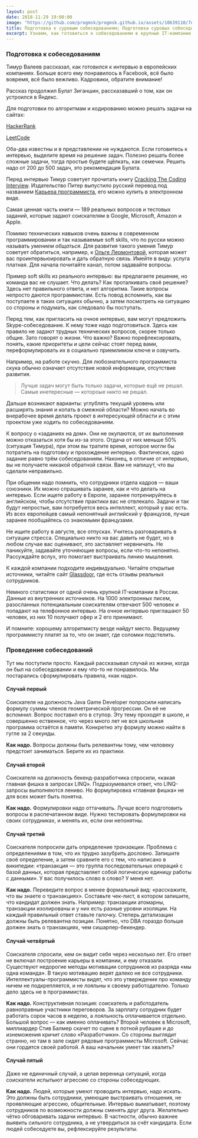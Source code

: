 ```yaml
---
layout: post
date: 2018-11-29 19:00:00
image: "https://github.com/progmsk/progmsk.github.io/assets/10639110/7d8e0376-cc64-4a5b-bb49-4e768bbf8ca3"
title: Подготовка к суровым собеседованиям; Подготовка суровых собеседований
excerpt: Узнаем, как готовиться к собеседованиям в крупные IT-компании. Поговорим о том, как проводить собеседования.
---
```


### Подготовка к собеседованиям

Тимур Валеев рассказал, как готовился к интервью в европейских компаниях. Больше всего ему понравилось в Facebook, всё
было вовремя, всё было вежливо. Кадровики, обратите внимание!

Рассказ продолжил Булат Зиганшин, рассказавший о том, как он устроился в Яндекс.

Для подготовки по алгоритмам и кодированию можно решать задачи на сайтах:

[HackerRank](https://www.hackerrank.com)

[LeetCode](https://leetcode.com)

Оба-два известны и в представлении не нуждаются. Если готовитесь к интервью, выделите время на решение задач. Полезно решать более сложные задачи, тогда
простые будете щёлкать, как семечки. Решить надо от 200 до 500 задач, это рекомендация Булата.

Перед интервью Тимур советует прочитать книгу [Cracking The Coding Interview](http://www.crackingthecodinginterview.com).
Издательство Питер выпустило русский перевод под названием [Карьера программиста](https://www.piter.com/collection/kariera-v-it-industrii/product/kariera-programmista-6-e-izdanie-2),
его можно купить в электронном виде.

Самая ценная часть книги&nbsp;&mdash; 189 реальных вопросов и тестовых заданий, которые задают соискателям в Google, Microsoft, Amazon и Apple.

Помимо технических навыков очень важны в современном программировании и так называемые soft skills, что по русски можно называть *умением общаться*. Для развития
такого умения Тимур советует обратиться, например, к [Ольге Лермонтовой](https://t.me/dreamcatchme), которая может вас проинтервьюировать и дать обратную связь.
Имейте в виду: услуга платная. Для начала почитайте канал, потом задавайте вопросы.

Пример soft skills из реального интервью: вы предлагаете решение, но команда вас не слушает. Что делать? Как проталкивать своё решение? Здесь
нет правильного ответа, и нет алгоритма. Такие вопросы непросто даются программистам. Есть повод вспомнить, как вы поступаете в таких ситуациях обычно, а затем
посмотреть на ситуацию со стороны и подумать, как следовало бы поступать.

Перед тем, как пригласить на очное интервью, вам могут предложить Skype-собеседование. К нему тоже надо подготовиться. Здесь как правило не задают
трудных технических вопросов, скорее только общие. Зато говорят о жизни. Что важно? Важно порефлексировать, понять, какие приоритеты и цели сейчас стоят перед вами,
переформулировать их в социально приемлимом ключе и озвучить.

Например, на работе скучно. Для любознательного программиста скука обычно означает отсутствие новой информации, отсутствие развития.

> Лучше задач могут быть только задачи, которые ещё не решал. Самые инетересные&nbsp;&mdash; котороые никто не решал.

Дальше возникают варианты: углублять текущий уровень или расширять знания и копать в смежной области? Можно начать во внерабочее время делать проект в
интересующей области и с этим проектом уже ходить по собеседованиям.

К вопросу о &laquo;заданиях на дом&raquo;. Они не окупаются, от их выполнения можно отказаться хотя бы из-за этого. Отдача от них меньше 50% (ситуация Тимура),
при этом вы тратите время, которое могли бы потратить на подготовку и прохождение интервью. Фактически, одно задание равно трём собеседованиям.
Наконец, в отличие от интервью, вы не получаете никакой обратной связи. Вам не напишут, что вы сделали неправильно.

При общении надо помнить, что сотрудники отдела кадров&nbsp;&mdash; ваши союзники. Их можно спрашивать заранее, как и что делать на интервью. Если
ищете работу в Европе, заранее потренируйтесь в английском, чтобы отсутствие практики вас не отвлекало. Задачи и так будут непростые, вам потребуется весь
интеллект, который у вас есть. Из всех европейцев самый непонятный английский у французов, лучше заранее пообщайтесь со знакомыми французами.

Не ищите работу в августе, все отпусках. Учитесь разговаривать в ситуации стресса. Специально никто на вас давить не будет,
но в любом случае вас оценивают, это заставляет нервничать. Не паникуйте, задавайте уточняющие вопросы, если что-то непонятно. Рассуждайте вслух, это помогает
выстраивать линию мышления.

К каждой компании подходите индивидуально. Читайте открытые источники, читайте сайт [Glassdoor](https://www.glassdoor.com/index.htm), где есть
отзывы реальных сотрудников.

Немного статистики от одной очень крупной IT-компании в России. Данные из внутренних источников. На 1000 электронных писем, разосланных потенциальным соискателям
отвечают 500 человек и попадают на телефонное интервью. На очное интервью приглашают 50 человек, из них 10 получают офер и 2 его принимают.

И помните: хорошему алгоритмисту везде найдут место. Ведущему программисту платят за то, что он знает, где соломки подстелить.

### Проведение собеседований

Тут мы поступили просто. Каждый рассказывал случай из жизни, когда он был на собеседовании и ему что-то не понравилось. Мы постарались сформулировать правила, &laquo;как надо&raquo;.

#### Случай первый

Соискателя на должность Java Game Developer попросили написать формулу суммы членов геометрической прогрессии. Он её не вспомнил. Вопрос поставил его в ступор.
Эту тему проходят в школе, и совершенно ественное, что через много лет не вся школьная программа остаётся в памяти. Конкретно эту формулу можно найти в гугле за 2 секунды.

**Как надо.** Вопросы должны быть релевантны тому, чем человеку предстоит заниматься. Берите их из практики.

#### Случай второй

Соискателя на должность бекенд-разработчика спросили, &laquo;какая главная фишка в запросах LINQ&raquo;. Подразумевался ответ, что LINQ-запросы выполняются лениво.
Но формулировка &laquo;главная фишка&raquo; не для всех может быть понятна.

**Как надо.** Формулировки надо оттачивать. Лучше всего подготовить вопросы в распечатанном виде. Нужно тестировать формулировки на своих сотрудниках, и менять их, если они непонятны.

#### Случай третий

Соискателя попросили дать определение *транзакции*. Проблема с определениями в том, что их трудно зазубрить дословно. Запишите своё определение, а затем
сравните его с тем, что написано в википедии: &laquo;транзакция&nbsp;&mdash; это группа последовательных операций с базой данных, которая представляет собой логическую единицу
работы с данными&raquo;. У вас получилось слово в слово? У меня нет.

**Как надо.** Переведите вопрос в менее формальный вид: &laquo;расскажите, что вы знаете о транзакциях&raquo;. Составьте чек-лист, в котором запишите, что кандидат должен знать.
Например: транзакции атомарны, транзакции изолированы и у них есть разные уровни изоляции. На каждый правильный ответ ставьте галочку. Степерь детализации должны быть релевантна
позиции. Понятно, что DBA гораздо больше должен знать о транзакциях, чем сишарпер-бекендер.

#### Случай четвёртый

Соискателя спросили, кем он видит себя через несколько лет. Его ответ не включал построение карьеры в компании, и ему отказали.
Существуют недорогие методы мотивации сотрудников из разряда &laquo;мы одна команда&raquo;. В такую мотивацию верят далеко не все сотрудники. Интеллектуалы-программисты видят,
что это утверждение про команду ничем не подкрепляется, и не лояльны к своему работодателю. Только дело здесь не в программистах.

**Как надо.** Конструктивная позиция: соискатель и работодатель равноправные участники переговоров. За зарплату сотрудник будет работать сорок часов в неделю,
а лояльность оплачивается отдельно. Большой вопрос&nbsp;&mdash; как именно оплачивать? Второй человек в Microsoft, миллиардер Стив Балмер скачет по сцене в потной рубашке
и до изнеможения кричит слово &laquo;Разработчики&raquo;. Со стороны выглядит странно, но там в зале сидят рядовые программисты Microsoft. Сейчас они гордятся своей работой.
А ваш начальник умеет так хвалить?

#### Случай пятый

Даже не единичный случай, а целая вереница ситуаций, когда соискатели испытыют агрессию со стороны собеседующих.

**Как надо.** Людей, которые умеют проводить интервью, надо искать. Это должны быть сотрудники, умеющие выстраивать отношения, не проявляющие агрессию, общительные.
Интервью выматывает, поэтому сотрудников по возможности должны сменять друг друга. Желательно чётко обговаривать задачи интервью. В частности, обычно важнее выявить сильного
сотрудника, а не утвердиться за счёт кандидата. Если людей собеседуете вы, рефлексируйте результаты.

